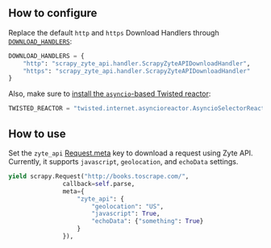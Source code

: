 ## How to configure

Replace the default `http` and `https` Download Handlers through
[`DOWNLOAD_HANDLERS`](https://docs.scrapy.org/en/latest/topics/settings.html):

```python
DOWNLOAD_HANDLERS = {
    "http": "scrapy_zyte_api.handler.ScrapyZyteAPIDownloadHandler",
    "https": "scrapy_zyte_api.handler.ScrapyZyteAPIDownloadHandler"
}
```

Also, make sure to [install the `asyncio`-based Twisted reactor](https://docs.scrapy.org/en/latest/topics/asyncio.html#installing-the-asyncio-reactor):

```python
TWISTED_REACTOR = "twisted.internet.asyncioreactor.AsyncioSelectorReactor"
```

## How to use

Set the `zyte_api` [Request.meta](https://docs.scrapy.org/en/latest/topics/request-response.html#scrapy.http.Request.meta)
key to download a request using Zyte API. Currently, it supports `javascript`, `geolocation`, and `echoData` settings.

```python
yield scrapy.Request("http://books.toscrape.com/",
               callback=self.parse,
               meta={
                   "zyte_api": {
                       "geolocation": "US",
                       "javascript": True,
                       "echoData": {"something": True}
                   }
               }),
```